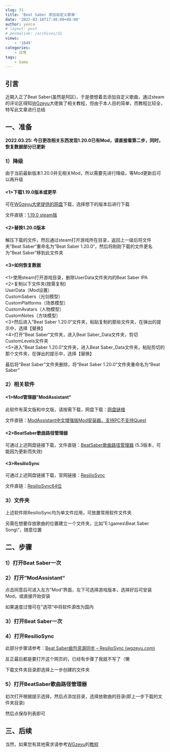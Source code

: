 ```yaml
---
slug: 31
title: 'Beat Saber 添加自定义歌单'
date: '2022-03-18T17:46:00+08:00'
author: yexca
# layout: post
# permalink: /archives/31
views:
    - '1049'
categories:
    - 日常
tags:
    - Game
---
```


## 引言

近期入正了Beat Saber(虽然是阿区)，于是便想着去添加自定义歌曲，通过steam的评论区得知[WGzeyu](https://bs.wgzeyu.com/)大佬做了相关教程，但由于本人目的简单，而教程比较全，特写此文章进行总结

## 一、准备

**2022.03.25: 今日更改相关东西发现1.20.0已有Mod，请直接看第二步，同时，恢复数据部分已更新**

### 1）降级

由于当前最新版本1.20.0并无相关Mod，所以需要先进行降级，等Mod更新后可以再升级

#### &lt;1&gt;下载1.19.0版本或更早

可在[WGzeyu大佬提供的网盘](https://zfile.imoto.love/#/1/main/%E6%B8%B8%E6%88%8F%E5%A4%87%E4%BB%BD%E4%B8%8E%E6%87%92%E4%BA%BA%E5%8C%85)下载，选择想下的版本后进行下载

文件直链：[1.19.0](https://zfile.backend.imoto.love/BeatSaber%E8%B5%84%E6%BA%90/%E6%B8%B8%E6%88%8F%E5%A4%87%E4%BB%BD%E4%B8%8E%E6%87%92%E4%BA%BA%E5%8C%85/%E6%9B%B4%E6%96%B0%E4%BA%8E%5B2021-12-10%5D_BS1.19.0-Steam%E5%8E%9F%E7%89%88%E5%A4%87%E4%BB%BD.7z?X-Amz-Algorithm=AWS4-HMAC-SHA256&X-Amz-Date=20220318T091129Z&X-Amz-SignedHeaders=host&X-Amz-Expires=1800&X-Amz-Credential=0021598ce5a9e88000000000a/20220318/us-west-002/s3/aws4_request&X-Amz-Signature=cc2be80e633bee85d365eeae7eecc84246daeea5cc1b54d8cdb1e090aaf3cd16)[ ](https://zfile.backend.imoto.love/BeatSaber%E8%B5%84%E6%BA%90/%E6%B8%B8%E6%88%8F%E5%A4%87%E4%BB%BD%E4%B8%8E%E6%87%92%E4%BA%BA%E5%8C%85/%E6%9B%B4%E6%96%B0%E4%BA%8E%5B2021-12-10%5D_BS1.19.0-Steam%E5%8E%9F%E7%89%88%E5%A4%87%E4%BB%BD.7z?X-Amz-Algorithm=AWS4-HMAC-SHA256&X-Amz-Date=20220318T091129Z&X-Amz-SignedHeaders=host&X-Amz-Expires=1800&X-Amz-Credential=0021598ce5a9e88000000000a/20220318/us-west-002/s3/aws4_request&X-Amz-Signature=cc2be80e633bee85d365eeae7eecc84246daeea5cc1b54d8cdb1e090aaf3cd16)[steam版](https://zfile.backend.imoto.love/BeatSaber%E8%B5%84%E6%BA%90/%E6%B8%B8%E6%88%8F%E5%A4%87%E4%BB%BD%E4%B8%8E%E6%87%92%E4%BA%BA%E5%8C%85/%E6%9B%B4%E6%96%B0%E4%BA%8E%5B2021-12-10%5D_BS1.19.0-Steam%E5%8E%9F%E7%89%88%E5%A4%87%E4%BB%BD.7z?X-Amz-Algorithm=AWS4-HMAC-SHA256&X-Amz-Date=20220318T091129Z&X-Amz-SignedHeaders=host&X-Amz-Expires=1800&X-Amz-Credential=0021598ce5a9e88000000000a/20220318/us-west-002/s3/aws4_request&X-Amz-Signature=cc2be80e633bee85d365eeae7eecc84246daeea5cc1b54d8cdb1e090aaf3cd16)

#### &lt;2&gt;替换1.20.0版本

解压下载的文件，然后通过steam打开游戏所在目录，返回上一级后将文件夹”Beat Saber“重命名为”Beat Saber 1.20.0“，然后将刚刚下载的文件更名为”Beat Saber“移到此文件夹

#### &lt;3&gt;如何恢复数据

&lt;1&gt;使用steam打开游戏目录，删除UserData文件夹内的Beat Saber IPA  
&lt;2&gt;复制以下文件夹(按需复制)  
 UserData（Mod设置）  
 CustomSabers（光剑模型）  
 CustomPlatforms（场景模型）  
 CustomAvatars（人物模型）  
 CustomNotes（方块模型）  
&lt;3&gt;然后进入”Beat Saber 1.20.0“文件夹，粘贴复制的那些文件夹，在弹出的提示中，选择【替换】  
&lt;4&gt;打开”Beat Saber“文件夹，进入Beat Saber\_Data文件夹，剪切CustomLevels文件夹  
&lt;5&gt;进入”Beat Saber 1.20.0“文件夹，进入Beat Saber\_Data文件夹，粘贴剪切的那个文件夹，在弹出的提示中，选择【替换】

最后将“Beat Saber”文件夹删除，将“Beat Saber 1.20.0”文件夹重命名为“Beat Saber”

### 2）相关软件

#### &lt;1&gt;Mod管理器”ModAssistant“

此软件有英文版和中文版，请按需下载，网盘下载：[网盘链接](https://zfile.imoto.love/#/1/main/%E5%B7%A5%E5%85%B7%EF%BC%88%E5%A6%82Mod%E5%AE%89%E8%A3%85%E5%99%A8%E3%80%81%E8%B0%B1%E9%9D%A2%E7%BC%96%E8%BE%91%E5%99%A8%E7%AD%89BS%E7%9B%B8%E5%85%B3%E8%BD%AF%E4%BB%B6%EF%BC%89)

文件直链：[ModAssistant中文增强版Mod安装器，支持PC不支持Quest](https://zfile.backend.imoto.love/BeatSaber%E8%B5%84%E6%BA%90/%E5%B7%A5%E5%85%B7%EF%BC%88%E5%A6%82Mod%E5%AE%89%E8%A3%85%E5%99%A8%E3%80%81%E8%B0%B1%E9%9D%A2%E7%BC%96%E8%BE%91%E5%99%A8%E7%AD%89BS%E7%9B%B8%E5%85%B3%E8%BD%AF%E4%BB%B6%EF%BC%89/ModAssistant%E4%B8%AD%E6%96%87%E5%A2%9E%E5%BC%BA%E7%89%88Mod%E5%AE%89%E8%A3%85%E5%99%A8%EF%BC%8C%E6%94%AF%E6%8C%81PC%E4%B8%8D%E6%94%AF%E6%8C%81Quest.exe?X-Amz-Algorithm=AWS4-HMAC-SHA256&X-Amz-Date=20220318T092216Z&X-Amz-SignedHeaders=host&X-Amz-Expires=1800&X-Amz-Credential=0021598ce5a9e88000000000a/20220318/us-west-002/s3/aws4_request&X-Amz-Signature=e26018f6434606a63ca2bc428fa1c87d1d60cfbbdbf8afb6375aa282308f0405)

#### &lt;2&gt;BeatSaber歌曲路径管理器

可通过上述网盘链接下载，文件直链：[BeatSaber歌曲路径管理器](https://zfile.backend.imoto.love/BeatSaber%E8%B5%84%E6%BA%90/%E5%B7%A5%E5%85%B7%EF%BC%88%E5%A6%82Mod%E5%AE%89%E8%A3%85%E5%99%A8%E3%80%81%E8%B0%B1%E9%9D%A2%E7%BC%96%E8%BE%91%E5%99%A8%E7%AD%89BS%E7%9B%B8%E5%85%B3%E8%BD%AF%E4%BB%B6%EF%BC%89/BeatSaber%E6%AD%8C%E6%9B%B2%E8%B7%AF%E5%BE%84%E7%AE%A1%E7%90%86%E5%99%A8-5.3.exe?X-Amz-Algorithm=AWS4-HMAC-SHA256&X-Amz-Date=20220318T092357Z&X-Amz-SignedHeaders=host&X-Amz-Expires=1800&X-Amz-Credential=0021598ce5a9e88000000000a/20220318/us-west-002/s3/aws4_request&X-Amz-Signature=bef28996aa91b4c2caebc67e9fc85bc6c5287060682159bb1e421a0be2df1dd6) (5.3版本，可能因为更新而失效)

#### &lt;3&gt;ResilioSync

可通过上述网盘链接下载，官网链接：[ResilioSync](https://www.resilio.com/individuals/)

文件直链：[ResilioSync64位](https://zfile.backend.imoto.love/BeatSaber%E8%B5%84%E6%BA%90/%E5%B7%A5%E5%85%B7%EF%BC%88%E5%A6%82Mod%E5%AE%89%E8%A3%85%E5%99%A8%E3%80%81%E8%B0%B1%E9%9D%A2%E7%BC%96%E8%BE%91%E5%99%A8%E7%AD%89BS%E7%9B%B8%E5%85%B3%E8%BD%AF%E4%BB%B6%EF%BC%89/Resilio-Sync_64bit.exe?X-Amz-Algorithm=AWS4-HMAC-SHA256&X-Amz-Date=20220318T093036Z&X-Amz-SignedHeaders=host&X-Amz-Expires=1800&X-Amz-Credential=0021598ce5a9e88000000000a/20220318/us-west-002/s3/aws4_request&X-Amz-Signature=35909c49580c01baa00f853fb4d7a77a1344cd2cc618d8584997dc3be85df0a0)

### 3）文件夹

上述软件除ResilioSync均为单文件应用，可放置常用软件文件夹

另需在想要存放歌曲的位置建立一个文件夹，比如”E:\\games\\Beat Saber Song\\“，随意位置

## 二、步骤

### 1）打开Beat Saber一次

### 2）打开”ModAssistant“

点击同意后可进入左方”Mod“界面，左下可选择游戏版本，选择好后可安装Mod，或直接开始安装

如果速度过慢可在”选项“中将软件源改为国内

### 3）打开Beat Saber一次

### 4）打开ResilioSync

此部分步骤请参考：[Beat Saber曲包资源同步 – ResilioSync (wgzeyu.com)](https://bs.wgzeyu.com/songs/)

反正最后都是要打开这个网页的，已经有步骤了我就不写了（懒

下载文件夹目录即选择上一步创建的文件夹

### 5）打开BeatSaber歌曲路径管理器

初次打开根据提示选择，然后点添加目录，选择放歌曲的目录(即上一步下载的文件夹目录)

然后点保存列表即可

## 三、后续

当然，如果您有其他需求请参考[WGzeyu](https://bs.wgzeyu.com/)的[教程](https://bs.wgzeyu.com/pc-guide/)